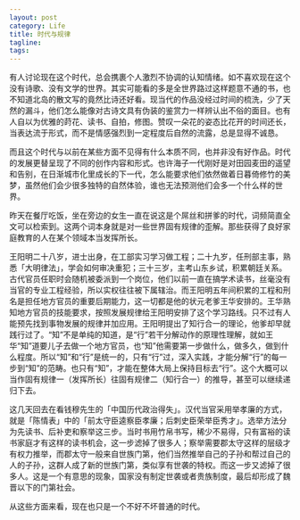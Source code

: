 ```yaml
---
layout: post
category: Life
title: 时代与规律
tagline:
tags:
---
```


有人讨论现在这个时代，总会携裹个人激烈不协调的认知情绪。如不喜欢现在这个没有诗歌、没有文学的世界。其实可能看的多是全世界路过这样题意不通的书，也不知道北岛的散文写的竟然比诗还好看。现当代的作品没经过时间的梳洗，少了天然的漏斗，他们怎么能像对古诗文具有伪装的鉴赏力一样辨认出不俗的面目。也有人自以为优雅的莳花、读书、自拍，修图。赞叹一朵花的姿态比花开的时间还长，当表达流于形式，而不是情感强烈到一定程度后自然的流露，总是显得不诚恳。

而且这个时代与以前在某些方面不见得有什么本质不同，也并非没有好作品。时代的发展更替呈现了不同的创作内容和形式。也许海子一代刚好是对田园麦田的遥望和告别，在日渐城市化里成长的下一代，怎么能要求他们依然做着日暮倚修竹的美梦，虽然他们会少很多独特的自然体验，谁也无法预测他们会多一个什么样的世界。

昨天在餐厅吃饭，坐在旁边的女生一直在说这是个屌丝和拼爹的时代，词频简直全文可以检索到。这两个词本身就是对一些世界固有规律的歪解。那些获得了良好家庭教育的人在某个领域本当发挥所长。

王阳明二十八岁，进士出身，在工部实习学习做工程；二十九岁，任刑部主事，熟悉「大明律法」，学会如何审决重犯；三十三岁，主考山东乡试，积累朝廷关系。古代官员任职时会随机被委派到一个岗位，他们以前一直在搞学术读书，丝毫没有当官的专业工程经验，所以实权往往被下属辖治。而王阳明五年间积累的工程和刑名是担任地方官员的重要后期能力，这一切都是他的状元老爹王华安排的。王华熟知地方官员的技能要求，按照发展规律给王阳明安排了这个学习路线。只不过有人能预先找到事物发展的规律并加应用。王阳明提出了知行合一的理论，他爹却早就践行过了。“知”不是单纯的知道，是“行”若干分解动作的原理性理解，就如王华“知”道要儿子去做一个地方官员，也“知”他需要第一步做什么，做多久，做到什么程度。所以“知”和“行”是统一的，只有“行”过，深入实践，才能分解“行”的每一步到“知”的范畴。也只有“知”，才能在整体大局上保持目标去“行”。这个大概可以当作固有规律一（发挥所长）往固有规律二（知行合一）的推导，甚至可以继续递归下去。

这几天回去在看钱穆先生的「中国历代政治得失」。汉代当官采用举孝廉的方式，就是「陈情表」中的「前太守臣逵察臣孝廉；后刺史臣荣举臣秀才」。选举方法分为先读书、后补吏和察举这三步。当时书用竹帛书写，稀少不易得，只有富裕的读书家庭才有这样的读书机会，这一步滤掉了很多人；察举需要郡太守这样的层级才有权力推举，而郡太守一般来自世族门第，他们当然推举自己的子孙和帮过自己的人的子孙，这群人成了新的世族门第，类似享有世袭的特权。而这一步又滤掉了很多人。这是一个有意思的现象，国家没有制定世袭或者贵族制度，最后却形成了魏晋以下的门第社会。

从这些方面来看，现在也只是一个不好不坏普通的时代。
